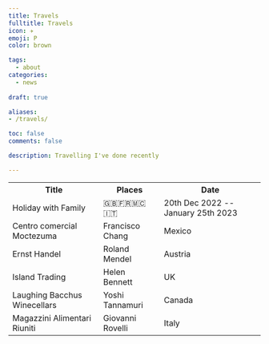 ```yaml
---
title: Travels
fulltitle: Travels
icon: ✈️
emoji: P
color: brown

tags: 
  - about
categories:
  - news
  
draft: true

aliases:
- /travels/

toc: false
comments: false

description: Travelling I've done recently

---
```


<table>
  <tr>
	<th>Title</th>
	<th>Places</th>
	<th>Date</th>
  </tr>
  <tr>
	<td>Holiday with Family</td>
	<td>🇬🇧🇫🇷🇲🇨🇮🇹</td>
	<td>20th Dec 2022 -- January 25th 2023</td>
  </tr>
  <tr>
	<td>Centro comercial Moctezuma</td>
	<td>Francisco Chang</td>
	<td>Mexico</td>
  </tr>
  <tr>
	<td>Ernst Handel</td>
	<td>Roland Mendel</td>
	<td>Austria</td>
  </tr>
  <tr>
	<td>Island Trading</td>
	<td>Helen Bennett</td>
	<td>UK</td>
  </tr>
  <tr>
	<td>Laughing Bacchus Winecellars</td>
	<td>Yoshi Tannamuri</td>
	<td>Canada</td>
  </tr>
  <tr>
	<td>Magazzini Alimentari Riuniti</td>
	<td>Giovanni Rovelli</td>
	<td>Italy</td>
  </tr>
</table>